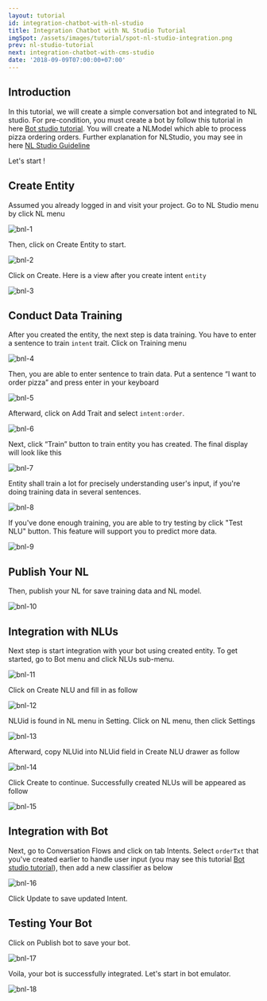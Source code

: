 ```yaml
---
layout: tutorial
id: integration-chatbot-with-nl-studio
title: Integration Chatbot with NL Studio Tutorial
imgSpot: /assets/images/tutorial/spot-nl-studio-integration.png
prev: nl-studio-tutorial
next: integration-chatbot-with-cms-studio
date: '2018-09-09T07:00:00+07:00'
---
```


## Introduction

In this tutorial, we will create a simple conversation bot and integrated to NL studio. For pre-condition, you must create a bot by follow this tutorial in here [Bot studio tutorial](/tutorial/bot-studio/). You will create a NLModel which able to process pizza ordering orders. Further explanation for NLStudio, you may see in here [NL Studio Guideline](/tutorial/nl-studio/)

Let's start !

## Create Entity

Assumed you already logged in and visit your project. Go to NL Studio menu by click NL menu

![bnl-1](/assets/images/tutorial/bot-nl/bnl-1.png)

Then, click on Create Entity to start.

![bnl-2](/assets/images/tutorial/bot-nl/bnl-2.png)

Click on Create. Here is a view after you create intent `entity`

![bnl-3](/assets/images/tutorial/bot-nl/bnl-3.png)

## Conduct Data Training

After you created the entity, the next step is data training. You have to enter a sentence to train `intent` trait. Click on Training menu

![bnl-4](/assets/images/tutorial/bot-nl/bnl-4.png)

Then, you are able to enter sentence to train data. Put a sentence “I want to order pizza” and press enter in your keyboard

![bnl-5](/assets/images/tutorial/bot-nl/bnl-5.png)

Afterward, click on Add Trait and select `intent:order`.

![bnl-6](/assets/images/tutorial/bot-nl/bnl-6.png)

Next, click “Train” button to train entity you has created. The final display will look like this

![bnl-7](/assets/images/tutorial/bot-nl/bnl-7.png)

Entity shall train a lot for precisely understanding user's input, if you're doing training data in several sentences.

![bnl-8](/assets/images/tutorial/bot-nl/bnl-8.png)

If you've done enough training, you are able to try testing by click "Test NLU" button. This feature will support you to predict more data.

![bnl-9](/assets/images/tutorial/bot-nl/bnl-9.png)

## Publish Your NL

Then, publish your NL for save training data and NL model.

![bnl-10](/assets/images/tutorial/bot-nl/bnl-10.png)

## Integration with NLUs

Next step is start integration with your bot using created entity. To get started, go to Bot menu and click NLUs sub-menu.

![bnl-11](/assets/images/tutorial/bot-nl/bnl-11.png)

Click on Create NLU and fill in as follow

![bnl-12](/assets/images/tutorial/bot-nl/bnl-12.png)

NLUid is found in NL menu in Setting. Click on NL menu, then click Settings

![bnl-13](/assets/images/tutorial/bot-nl/bnl-13.png)

Afterward, copy NLUid into NLUid field in Create NLU drawer as follow

![bnl-14](/assets/images/tutorial/bot-nl/bnl-14.png)

Click Create to continue. Successfully created NLUs will be appeared as follow

![bnl-15](/assets/images/tutorial/bot-nl/bnl-15.png)

## Integration with Bot

Next, go to Conversation Flows and click on tab Intents. Select `orderTxt` that you've created earlier to handle user input (you may see this tutorial [Bot studio tutorial](/tutorial/bot-studio/)), then add a new classifier as below

![bnl-16](/assets/images/tutorial/bot-nl/bnl-16.png)

Click Update to save updated Intent.

## Testing Your Bot

Click on Publish bot to save your bot.

![bnl-17](/assets/images/tutorial/bot-nl/bnl-17.png)

Voila, your bot is successfully integrated. Let's start in bot emulator.

![bnl-18](/assets/images/tutorial/bot-nl/bnl-18.png)
